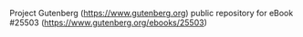 Project Gutenberg (https://www.gutenberg.org) public repository for eBook #25503 (https://www.gutenberg.org/ebooks/25503)
